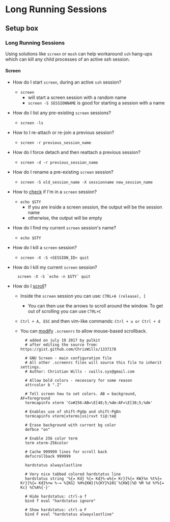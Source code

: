# Long Running Sessions

## Setup box

### Long Running Sessions

Using solutions like `screen` or `mosh` can help workaround `ssh` hang-ups which can kill any child processes of an active ssh session.

#### Screen

* How do I start `screen`, during an active `ssh` session?
  * `screen`
    * will start a screen session with a random name
    * `screen -S SESSIONNAME` is good for starting a session with a name
* How do I list any pre-existing `screen` sessions?
  * `screen -ls`
* How to I re-attach or re-join a previous session?
  * `screen -r previous_session_name`
* How do I force detach and then reattach a previous session?
  * `screen -d -r previous_session_name`
* How do I rename a pre-existing `screen` session?
  * `screen -S old_session_name -X sessionname new_session_name`
* How to [check](https://serverfault.com/questions/257975/how-to-check-if-im-in-screen-session) if I'm in a `screen` session?
  * `echo $STY`
    * If you are inside a screen session, the output will be the session name
    * otherwise, the output will be empty
* How do I find my current `screen` session's name?
  * `echo $STY`
* How do I kill a `screen` session?
  * `screen -X -S <SESSION_ID> quit`
* How do I kill my current `screen` session?

  ```text
    screen -X -S `echo -n $STY` quit
  ```

* How do I [scroll](http://serverfault.com/questions/206303/how-to-scroll-back-in-screen-within-a-ssh-session-from-os-x)?
  * Inside the `screen` session you can use: `CTRL+A (release), [`
    * You can then use the arrows to scroll around the window. To get out of scrolling you can use `CTRL+C`
  * `Ctrl + A, ESC` and then vim-like commands: `Ctrl + u or Ctrl + d`
  * You can [modify](http://slaptijack.com/system-administration/mac-os-x-terminal-and-gnu-screen-scrollback/) `.screenrc` to allow mouse-based scrollback.

    ```text
      # added on july 19 2017 by pulkit
      # after editing the source from: https://gist.github.com/ChrisWills/1337178

      # GNU Screen - main configuration file
      # All other .screenrc files will source this file to inherit settings.
      # Author: Christian Wills - cwills.sys@gmail.com

      # Allow bold colors - necessary for some reason
      attrcolor b ".I"

      # Tell screen how to set colors. AB = background, AF=foreground
      termcapinfo xterm 'Co#256:AB=\E[48;5;%dm:AF=\E[38;5;%dm'

      # Enables use of shift-PgUp and shift-PgDn
      termcapinfo xterm|xterms|xs|rxvt ti@:te@

      # Erase background with current bg color
      defbce "on"

      # Enable 256 color term
      term xterm-256color

      # Cache 999999 lines for scroll back
      defscrollback 999999

      hardstatus alwayslastline

      # Very nice tabbed colored hardstatus line
      hardstatus string '%{= Kd} %{= Kd}%-w%{= Kr}[%{= KW}%n %t%{= Kr}]%{= Kd}%+w %-= %{KG} %H%{KW}|%{KY}%101`%{KW}|%D %M %d %Y%{= Kc} %C%A%{-}'

      # Hide hardstatus: ctrl-a f
      bind f eval "hardstatus ignore"

      # Show hardstatus: ctrl-a F
      bind F eval "hardstatus alwayslastline"
    ```

